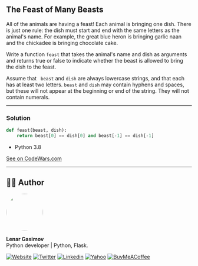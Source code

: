 ## The Feast of Many Beasts

All of the animals are having a feast! Each animal is bringing one dish. There is just one rule: the dish must start and end with the same letters as the animal's name. For example, the great blue heron is bringing garlic naan and the chickadee is bringing chocolate cake.

Write a function ```feast``` that takes the animal's name and dish as arguments and returns true or false to indicate whether the beast is allowed to bring the dish to the feast.

Assume that ``` beast``` and ```dish``` are always lowercase strings, and that each has at least two letters. ```beast``` and ```dish``` may contain hyphens and spaces, but these will not appear at the beginning or end of the string. They will not contain numerals.

---

### Solution

```python
def feast(beast, dish):
    return beast[0] == dish[0] and beast[-1] == dish[-1]
```

- Python 3.8

[See on CodeWars.com](https://www.codewars.com/kata/5aa736a455f906981800360d/train/python)

---

## 👨‍💻 Author

<img style="border-radius: 50%" src="https://github.com/lenargasimov.png" width="100px;" alt=""/>
<br>
  
<p>
<b>Lenar Gasimov</b><br>Python developer | Python, Flask.</p>
    
[![Website](https://img.shields.io/badge/Website/Blog-black?&style=for-the-badge&logo=website&logoColor=white)](https://lenargasimov.dev)
[![Twitter](https://img.shields.io/badge/Twitter-1DA1F2?style=for-the-badge&logo=twitter&logoColor=white)](https://twitter.com/lenargasimov)
[![Linkedin](https://img.shields.io/badge/linkedin-%230077B5.svg?&style=for-the-badge&logo=linkedin&logoColor=white)](https://www.linkedin.com/in/lenargasimov)
[![Yahoo](https://img.shields.io/badge/Yahoo-720e9e?style=for-the-badge&logo=yahoo&logoColor=white)](mailto:lenargasimov@yahoo.com)
[![BuyMeACoffee](https://img.shields.io/badge/Buy%20Me%20a%20Coffee-ffdd00?style=for-the-badge&logo=buy-me-a-coffee&logoColor=black)](https://www.buymeacoffee.com/lenargasimov)


